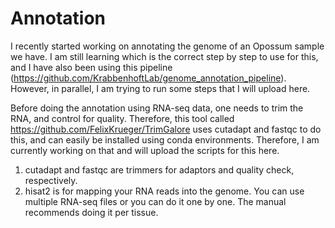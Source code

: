 # Annotation
I recently started working on annotating the genome of an Opossum sample we have. I am still learning which is the correct step by step to use for this, and I have also been using this pipeline (https://github.com/KrabbenhoftLab/genome_annotation_pipeline). However, in parallel, I am trying to run some steps that I will upload here.

Before doing the annotation using RNA-seq data, one needs to trim the RNA, and control for quality. Therefore, this tool called https://github.com/FelixKrueger/TrimGalore uses cutadapt and fastqc to do this, and can easily be installed using conda environments. Therefore, I am currently working on that and will upload the scripts for this here. 

1) cutadapt and fastqc are trimmers for adaptors and quality check, respectively.
2) hisat2 is for mapping your RNA reads into the genome. You can use multiple RNA-seq files or you can do it one by one. The manual recommends doing it per tissue. 
